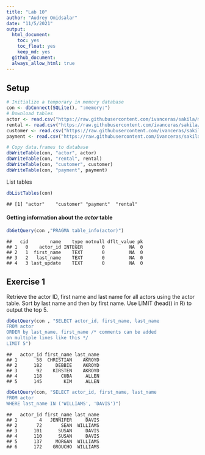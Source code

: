 ```yaml
---
title: "Lab 10"
author: "Audrey Omidsalar"
date: "11/5/2021"
output:
  html_document:
    toc: yes
    toc_float: yes
    keep_md: yes
  github_document:
  always_allow_html: true
---
```




## Setup

```r
# Initialize a temporary in memory database
con <- dbConnect(SQLite(), ":memory:")
# Download tables
actor <- read.csv("https://raw.githubusercontent.com/ivanceras/sakila/master/csv-sakila-db/actor.csv")
rental <- read.csv("https://raw.githubusercontent.com/ivanceras/sakila/master/csv-sakila-db/rental.csv")
customer <- read.csv("https://raw.githubusercontent.com/ivanceras/sakila/master/csv-sakila-db/customer.csv")
payment <- read.csv("https://raw.githubusercontent.com/ivanceras/sakila/master/csv-sakila-db/payment_p2007_01.csv")

# Copy data.frames to database
dbWriteTable(con, "actor", actor)
dbWriteTable(con, "rental", rental)
dbWriteTable(con, "customer", customer)
dbWriteTable(con, "payment", payment)
```
List tables

```r
dbListTables(con)
```

```
## [1] "actor"    "customer" "payment"  "rental"
```
#### Getting information about the *actor* table

```r
dbGetQuery(con ,"PRAGMA table_info(actor)")
```

```
##   cid        name    type notnull dflt_value pk
## 1   0    actor_id INTEGER       0         NA  0
## 2   1  first_name    TEXT       0         NA  0
## 3   2   last_name    TEXT       0         NA  0
## 4   3 last_update    TEXT       0         NA  0
```

## Exercise 1

Retrieve the actor ID, first name and last name for all actors using the actor table. Sort by last name and then by first name. Use LIMIT (head() in R) to output the top 5.


```r
dbGetQuery(con , "SELECT actor_id, first_name, last_name
FROM actor
ORDER by last_name, first_name /* comments can be added
on multiple lines like this */
LIMIT 5")
```

```
##   actor_id first_name last_name
## 1       58  CHRISTIAN    AKROYD
## 2      182     DEBBIE    AKROYD
## 3       92    KIRSTEN    AKROYD
## 4      118       CUBA     ALLEN
## 5      145        KIM     ALLEN
```

```r
dbGetQuery(con, "SELECT actor_id, first_name, last_name
FROM actor
WHERE last_name IN ('WILLIAMS', 'DAVIS')")
```

```
##   actor_id first_name last_name
## 1        4   JENNIFER     DAVIS
## 2       72       SEAN  WILLIAMS
## 3      101      SUSAN     DAVIS
## 4      110      SUSAN     DAVIS
## 5      137     MORGAN  WILLIAMS
## 6      172    GROUCHO  WILLIAMS
```


